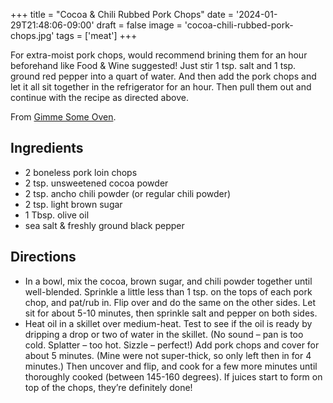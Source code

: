 +++
title = "Cocoa & Chili Rubbed Pork Chops"
date = '2024-01-29T21:48:06-09:00'
draft = false
image = 'cocoa-chili-rubbed-pork-chops.jpg'
tags = ['meat']
+++

For extra-moist pork chops, would recommend brining them for an hour beforehand like Food & Wine suggested!  Just stir 1 tsp. salt and 1 tsp. ground red pepper into a quart of water.  And then add the pork chops and let it all sit together in the refrigerator for an hour.  Then pull them out and continue with the recipe as directed above.

From [Gimme Some Oven](https://www.gimmesomeoven.com/cocoa-and-chili-rubbed-pork-chops/).

## Ingredients
* 2 boneless pork loin chops
* 2 tsp. unsweetened cocoa powder
* 2 tsp. ancho chili powder (or regular chili powder)
* 2 tsp. light brown sugar
* 1 Tbsp. olive oil
* sea salt & freshly ground black pepper

## Directions
* In a bowl, mix the cocoa, brown sugar, and chili powder together until well-blended. Sprinkle a little less than 1 tsp. on the tops of each pork chop, and pat/rub in. Flip over and do the same on the other sides. Let sit for about 5-10 minutes, then sprinkle salt and pepper on both sides.
* Heat oil in a skillet over medium-heat. Test to see if the oil is ready by dripping a drop or two of water in the skillet. (No sound – pan is too cold. Splatter – too hot. Sizzle – perfect!) Add pork chops and cover for about 5 minutes. (Mine were not super-thick, so only left then in for 4 minutes.) Then uncover and flip, and cook for a few more minutes until thoroughly cooked (between 145-160 degrees). If juices start to form on top of the chops, they’re definitely done!
